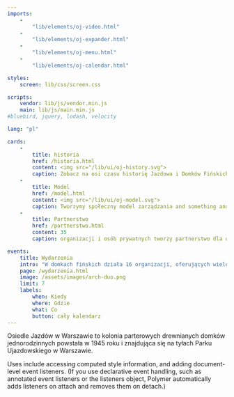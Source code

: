 ```yaml
---
imports:
    -
        "lib/elements/oj-video.html"
    -
        "lib/elements/oj-expander.html"
    -
        "lib/elements/oj-menu.html"
    -
        "lib/elements/oj-calendar.html"

styles:
    screen: lib/css/screen.css

scripts:
    vendor: lib/js/vendor.min.js
    main: lib/js/main.min.js
#bluebird, jquery, lodash, velocity

lang: "pl"

cards:
    -
        title: historia
        href: /historia.html
        content: <img src="/lib/ui/oj-history.svg">
        caption: Zobacz na osi czasu historię Jazdowa i Domków Fińskich od 1653 roku.
    -
        title: Model
        href: /model.html
        content: <img src="/lib/ui/oj-model.svg">
        caption: Tworzymy społeczny model zarządzania and something and stuff.
    -
        title: Partnerstwo
        href: /partnerstwo.html
        content: 35
        caption: organizacji i osób prywatnych tworzy partnerstwo dla osiedla Jazdów.

events:
    title: Wydarzenia
    intro: "W domkach fińskich działa 16 organizacji, oferujących wiele ciekawych wydarzeń. Zobacz co dzieje się na Jazdowie w najbliższych dniach:"
    page: /wydarzenia.html
    image: /assets/images/arch-duo.png
    limit: 7
    labels:
        when: Kiedy
        where: Gdzie
        what: Co
        button: cały kalendarz
---
```

Osiedle Jazdów w Warszawie to kolonia parterowych drewnianych domków jednorodzinnych powstała w 1945 roku i znajdująca się na tyłach Parku Ujazdowskiego w Warszawie.

Uses include accessing computed style information, and adding document-level event listeners. (If you use declarative event handling, such as annotated event listeners or the listeners object, Polymer automatically adds listeners on attach and removes them on detach.)
